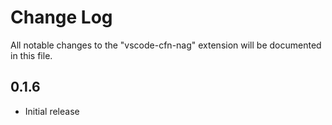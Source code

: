 # Change Log
All notable changes to the "vscode-cfn-nag" extension will be documented in this file.

## 0.1.6
- Initial release
